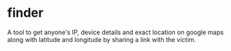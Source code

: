 # finder
A tool to get anyone's IP, device details and exact location on google maps along with latitude and longitude by sharing a link with the victim.
